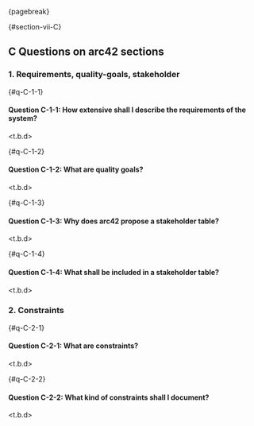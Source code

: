 {pagebreak}

{#section-vii-C}
## C Questions on arc42 sections


### 1. Requirements, quality-goals, stakeholder

{#q-C-1-1}
#### Question C-1-1: How extensive shall I describe the requirements of the system?

<t.b.d>

{#q-C-1-2}
#### Question C-1-2: What are quality goals?

<t.b.d>

{#q-C-1-3}
#### Question C-1-3: Why does arc42 propose a stakeholder table?

<t.b.d>

{#q-C-1-4}
#### Question C-1-4: What shall be included in a stakeholder table?

<t.b.d>

### 2. Constraints

{#q-C-2-1}
#### Question C-2-1: What are constraints?

<t.b.d>

{#q-C-2-2}
#### Question C-2-2: What kind of constraints shall I document?

<t.b.d>
